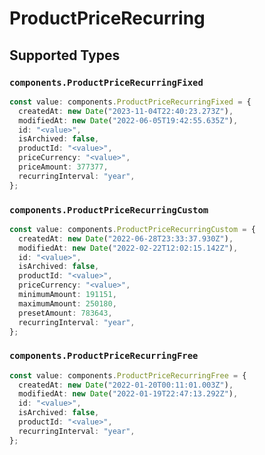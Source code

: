 # ProductPriceRecurring


## Supported Types

### `components.ProductPriceRecurringFixed`

```typescript
const value: components.ProductPriceRecurringFixed = {
  createdAt: new Date("2023-11-04T22:40:23.273Z"),
  modifiedAt: new Date("2022-06-05T19:42:55.635Z"),
  id: "<value>",
  isArchived: false,
  productId: "<value>",
  priceCurrency: "<value>",
  priceAmount: 377377,
  recurringInterval: "year",
};
```

### `components.ProductPriceRecurringCustom`

```typescript
const value: components.ProductPriceRecurringCustom = {
  createdAt: new Date("2022-06-28T23:33:37.930Z"),
  modifiedAt: new Date("2022-02-22T12:02:15.142Z"),
  id: "<value>",
  isArchived: false,
  productId: "<value>",
  priceCurrency: "<value>",
  minimumAmount: 191151,
  maximumAmount: 250180,
  presetAmount: 783643,
  recurringInterval: "year",
};
```

### `components.ProductPriceRecurringFree`

```typescript
const value: components.ProductPriceRecurringFree = {
  createdAt: new Date("2022-01-20T00:11:01.003Z"),
  modifiedAt: new Date("2022-01-19T22:47:13.292Z"),
  id: "<value>",
  isArchived: false,
  productId: "<value>",
  recurringInterval: "year",
};
```

